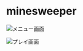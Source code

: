 # minesweeper

![メニュー画面](https://user-images.githubusercontent.com/41873114/170413677-af46d516-fcfb-440a-8d32-5280681508ef.jpg)

![プレイ画面](https://user-images.githubusercontent.com/41873114/170413947-019b847e-0602-4b26-acce-623e9f4ea4b9.jpg)
